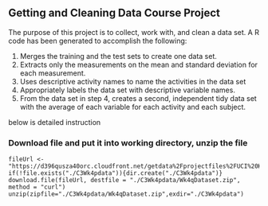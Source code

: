 ## Getting and Cleaning Data Course Project
The purpose of this project is to collect, work with, and clean a data set. A R code has been generated to accomplish the following:

1.  Merges the training and the test sets to create one data set.
2.  Extracts only the measurements on the mean and standard deviation for each measurement.
3.  Uses descriptive activity names to name the activities in the data set
4.  Appropriately labels the data set with descriptive variable names.
5.  From the data set in step 4, creates a second, independent tidy data set with the average of each variable for each activity and each subject.

below is detailed instruction

### Download file and put it into working directory, unzip the file
```
fileUrl <- "https://d396qusza40orc.cloudfront.net/getdata%2Fprojectfiles%2FUCI%20HAR%20Dataset.zip"
if(!file.exists("./C3Wk4pdata")){dir.create("./C3Wk4pdata")}
download.file(fileUrl, destfile = "./C3Wk4pdata/Wk4qDataset.zip", method = "curl")
unzip(zipfile="./C3Wk4pdata/Wk4qDataset.zip",exdir="./C3Wk4pdata")
```
